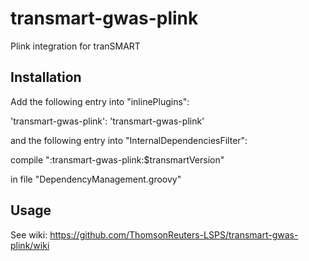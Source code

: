# transmart-gwas-plink
Plink integration for tranSMART

Installation
------------

Add the following entry into "inlinePlugins":

  'transmart-gwas-plink': 'transmart-gwas-plink'

and the following entry into "InternalDependenciesFilter":

  compile ":transmart-gwas-plink:$transmartVersion"

in file "DependencyManagement.groovy"


Usage
-----

See wiki: https://github.com/ThomsonReuters-LSPS/transmart-gwas-plink/wiki
